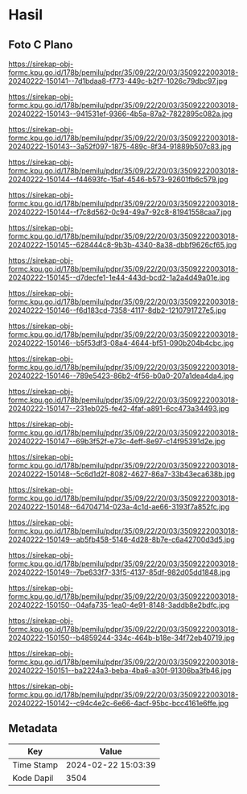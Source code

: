 # Hasil

## Foto C Plano

https://sirekap-obj-formc.kpu.go.id/178b/pemilu/pdpr/35/09/22/20/03/3509222003018-20240222-150141--7d1bdaa8-f773-449c-b2f7-1026c79dbc97.jpg

https://sirekap-obj-formc.kpu.go.id/178b/pemilu/pdpr/35/09/22/20/03/3509222003018-20240222-150143--941531ef-9366-4b5a-87a2-7822895c082a.jpg

https://sirekap-obj-formc.kpu.go.id/178b/pemilu/pdpr/35/09/22/20/03/3509222003018-20240222-150143--3a52f097-1875-489c-8f34-91889b507c83.jpg

https://sirekap-obj-formc.kpu.go.id/178b/pemilu/pdpr/35/09/22/20/03/3509222003018-20240222-150144--f44693fc-15af-4546-b573-92601fb6c579.jpg

https://sirekap-obj-formc.kpu.go.id/178b/pemilu/pdpr/35/09/22/20/03/3509222003018-20240222-150144--f7c8d562-0c94-49a7-92c8-81941558caa7.jpg

https://sirekap-obj-formc.kpu.go.id/178b/pemilu/pdpr/35/09/22/20/03/3509222003018-20240222-150145--628444c8-9b3b-4340-8a38-dbbf9626cf65.jpg

https://sirekap-obj-formc.kpu.go.id/178b/pemilu/pdpr/35/09/22/20/03/3509222003018-20240222-150145--d7decfe1-1e44-443d-bcd2-1a2a4d49a01e.jpg

https://sirekap-obj-formc.kpu.go.id/178b/pemilu/pdpr/35/09/22/20/03/3509222003018-20240222-150146--f6d183cd-7358-4117-8db2-1210791727e5.jpg

https://sirekap-obj-formc.kpu.go.id/178b/pemilu/pdpr/35/09/22/20/03/3509222003018-20240222-150146--b5f53df3-08a4-4644-bf51-090b204b4cbc.jpg

https://sirekap-obj-formc.kpu.go.id/178b/pemilu/pdpr/35/09/22/20/03/3509222003018-20240222-150146--789e5423-86b2-4f56-b0a0-207a1dea4da4.jpg

https://sirekap-obj-formc.kpu.go.id/178b/pemilu/pdpr/35/09/22/20/03/3509222003018-20240222-150147--231eb025-fe42-4faf-a891-6cc473a34493.jpg

https://sirekap-obj-formc.kpu.go.id/178b/pemilu/pdpr/35/09/22/20/03/3509222003018-20240222-150147--69b3f52f-e73c-4eff-8e97-c14f95391d2e.jpg

https://sirekap-obj-formc.kpu.go.id/178b/pemilu/pdpr/35/09/22/20/03/3509222003018-20240222-150148--5c6d1d2f-8082-4627-86a7-33b43eca638b.jpg

https://sirekap-obj-formc.kpu.go.id/178b/pemilu/pdpr/35/09/22/20/03/3509222003018-20240222-150148--64704714-023a-4c1d-ae66-3193f7a852fc.jpg

https://sirekap-obj-formc.kpu.go.id/178b/pemilu/pdpr/35/09/22/20/03/3509222003018-20240222-150149--ab5fb458-5146-4d28-8b7e-c6a42700d3d5.jpg

https://sirekap-obj-formc.kpu.go.id/178b/pemilu/pdpr/35/09/22/20/03/3509222003018-20240222-150149--7be633f7-33f5-4137-85df-982d05dd1848.jpg

https://sirekap-obj-formc.kpu.go.id/178b/pemilu/pdpr/35/09/22/20/03/3509222003018-20240222-150150--04afa735-1ea0-4e91-8148-3addb8e2bdfc.jpg

https://sirekap-obj-formc.kpu.go.id/178b/pemilu/pdpr/35/09/22/20/03/3509222003018-20240222-150150--b4859244-334c-464b-b18e-34f72eb40719.jpg

https://sirekap-obj-formc.kpu.go.id/178b/pemilu/pdpr/35/09/22/20/03/3509222003018-20240222-150151--ba2224a3-beba-4ba6-a30f-91306ba3fb46.jpg

https://sirekap-obj-formc.kpu.go.id/178b/pemilu/pdpr/35/09/22/20/03/3509222003018-20240222-150142--c94c4e2c-6e66-4acf-95bc-bcc4161e6ffe.jpg


## Metadata

| Key        | Value               |
| ---------- | ------------------- |
| Time Stamp | 2024-02-22 15:03:39 |
| Kode Dapil | 3504                |



